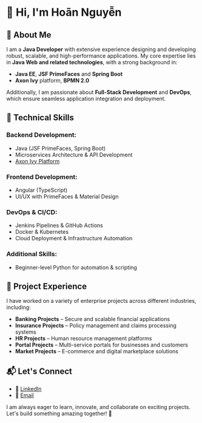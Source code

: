# 👋 Hi, I'm Hoãn Nguyễn

## 🚀 About Me
I am a **Java Developer** with extensive experience designing and developing robust, scalable, and high-performance applications. My core expertise lies in **Java Web and related technologies**, with a strong background in:

- **Java EE**, **JSF PrimeFaces** and **Spring Boot**
- **Axon Ivy** platform, **BPMN 2.0**

Additionally, I am passionate about **Full-Stack Development** and **DevOps**, which ensure seamless application integration and deployment.

## 🔹 Technical Skills
### Backend Development:
- Java (JSF PrimeFaces, Spring Boot)
- Microservices Architecture & API Development
- [Axon Ivy Platform](https://developer.axonivy.com)

### Frontend Development:
- Angular (TypeScript)
- UI/UX with PrimeFaces & Material Design

### DevOps & CI/CD:
- Jenkins Pipelines & GitHub Actions
- Docker & Kubernetes
- Cloud Deployment & Infrastructure Automation

### Additional Skills:
- Beginner-level Python for automation & scripting

## 💼 Project Experience
I have worked on a variety of enterprise projects across different industries, including:
- **Banking Projects** – Secure and scalable financial applications
- **Insurance Projects** – Policy management and claims processing systems
- **HR Projects** – Human resource management platforms
- **Portal Projects** – Multi-service portals for businesses and customers
- **Market Projects** – E-commerce and digital marketplace solutions

## 📬 Let's Connect
- 💼 [LinkedIn](https://www.linkedin.com/in/nqhoan2403/{:target="_blank"})
- 📧 [Email](mailto:hoan9it@gmail.com)

I am always eager to learn, innovate, and collaborate on exciting projects. Let's build something amazing together! 🚀
